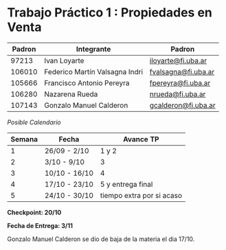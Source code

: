 # Trabajo Práctico 1 : Propiedades en Venta


|Padron|Integrante|Padron| 
|-----|--------|-----|
|97213|Ivan Loyarte|iloyarte@fi.uba.ar|
|106010|Federico Martín Valsagna Indri|fvalsagna@fi.uba.ar|
|105666|Francisco Antonio Pereyra|fpereyra@fi.uba.ar|
|106280|Nazarena Rueda|nrueda@fi.uba.ar|
|107143|Gonzalo Manuel Calderon|gcalderon@fi.uba.ar|


*Posible Calendario*

|Semana|Fecha|Avance TP| 
|-----|--------|-----|
|1|26/09 - 2/10| 1 y 2|
|2|3/10 - 9/10|3|
|3|10/10 - 16/10|4|
|4|17/10 - 23/10|5 y entrega final|
|5|24/10 - 30/10|tiempo extra por si acaso|

**Checkpoint: 20/10**

**Fecha de Entrega: 3/11**

Gonzalo Manuel Calderon se dio de baja de la materia el dia 17/10.
